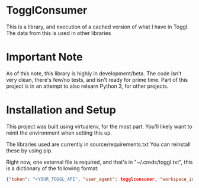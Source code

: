 # TogglConsumer

This is a library, and execution of a cached version of what I have in Toggl.  The data from this is used in other libraries

# Important Note

As of this note, this library is highly in development/beta.  The code isn't very clean, there's few/no tests, and isn't ready for prime time. Part of this project is in an attempt to also relearn Python 3, for other projects.

# Installation and Setup

This project was built using virtualenv, for the most part.  You'll likely want to reinit the environment when setting this up.

The libraries used are currently in source/requirements.txt  You can reinstall these by using pip.

Right now, one external file is required, and that's in "~/.creds/toggl.txt", this is a dictionary of the following format:

```json
{"token": "<YOUR_TOGGL_API", "user_agent": togglconsumer, "workspace_id": <WORKSPACE_ID> }
```
